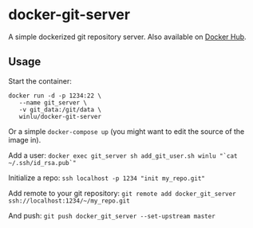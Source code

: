 # docker-git-server

A simple dockerized git repository server. Also available on
[Docker Hub](https://hub.docker.com/r/winlu/docker-git-server/).

## Usage
Start the container:
```
docker run -d -p 1234:22 \
   --name git_server \
   -v git_data:/git/data \
   winlu/docker-git-server
```
Or a simple `docker-compose up` (you might want to edit the source of
the image in).

Add a user:
``docker exec git_server sh add_git_user.sh winlu "`cat ~/.ssh/id_rsa.pub`"``

Initialize a repo:
`ssh localhost -p 1234 "init my_repo.git"`

Add remote to your git repository:
`git remote add docker_git_server ssh://localhost:1234/~/my_repo.git`

And push:
`git push docker_git_server --set-upstream master`
